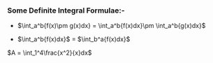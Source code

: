 ### Some Definite Integral Formulae:-

* $\int_a^b\{f(x)\pm g(x)dx} = \int_a^b\{f(x)dx}\pm \int_a^b\{g(x)dx}$
  
* $\int_a^b\{f(x)dx}$ = $\int_b^a\{f(x)dx}$

$A = \int_1^4\frac{x^2}{x}dx$
